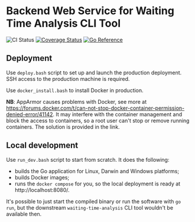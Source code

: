 # Backend Web Service for Waiting Time Analysis CLI Tool

![CI Status](https://github.com/AutomatedProcessImprovement/waiting-time-backend/actions/workflows/build.yaml/badge.svg) [![Coverage Status](https://coveralls.io/repos/github/AutomatedProcessImprovement/waiting-time-backend/badge.svg?branch=main)](https://coveralls.io/github/AutomatedProcessImprovement/waiting-time-backend?branch=main) [![Go Reference](https://pkg.go.dev/badge/github.com/AutomatedProcessImprovement/waiting-time-backend.svg)](https://pkg.go.dev/github.com/AutomatedProcessImprovement/waiting-time-backend)

## Deployment

Use `deploy.bash` script to set up and launch the production deployment. SSH access to the production machine is required.

Use `docker_install.bash` to install Docker in production.

**NB**: AppArmor causes problems with Docker, see more at https://forums.docker.com/t/can-not-stop-docker-container-permission-denied-error/41142. It may interfere with the container management and block the access to containers, so a root user can't stop or remove running containers. The solution is provided in the link. 

## Local development

Use `run_dev.bash` script to start from scratch. It does the following:

- builds the Go application for Linux, Darwin and Windows platforms;
- builds Docker images;
- runs the `docker compose` for you, so the local deployment is ready at http://localhost:8080/.

It's possible to just start the compiled binary or run the software with `go run`, but the downstream `waiting-time-analysis` CLI tool wouldn't be available then.